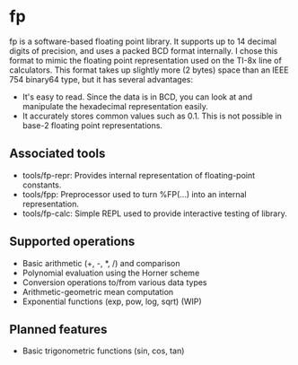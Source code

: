 fp
==

fp is a software-based floating point library. It supports up to 14 decimal digits of precision, and uses a packed BCD format internally. I chose this format to mimic the floating point representation used on the TI-8x line
of calculators. This format takes up slightly more (2 bytes) space than an IEEE 754 binary64 type, but it has
several advantages:
* It's easy to read. Since the data is in BCD, you can look at and manipulate the hexadecimal representation easily.
* It accurately stores common values such as 0.1. This is not possible in base-2 floating point representations.

Associated tools
----------------
* tools/fp-repr: Provides internal representation of floating-point constants.
* tools/fpp: Preprocessor used to turn %FP(...) into an internal representation.
* tools/fp-calc: Simple REPL used to provide interactive testing of library.

Supported operations
--------------------
* Basic arithmetic (+, -, *, /) and comparison
* Polynomial evaluation using the Horner scheme
* Conversion operations to/from various data types
* Arithmetic-geometric mean computation
* Exponential functions (exp, pow, log, sqrt) (WIP)

Planned features
----------------
* Basic trigonometric functions (sin, cos, tan)
